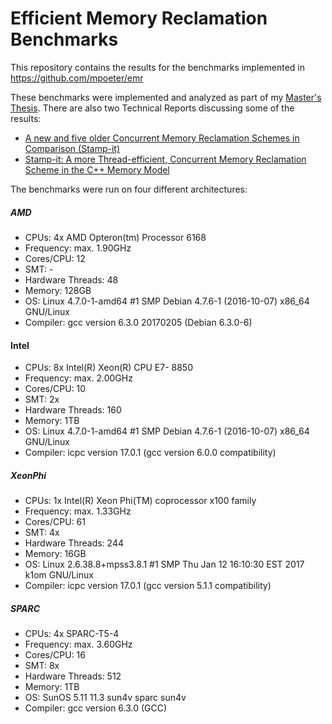 # Efficient Memory Reclamation Benchmarks
This repository contains the results for the benchmarks
implemented in https://github.com/mpoeter/emr

These benchmarks were implemented and analyzed as part of my [Master's
Thesis](http://www.ub.tuwien.ac.at/dipl/VL/51367.pdf). There are also two
Technical Reports discussing some of the results:
 * [A new and five older Concurrent Memory Reclamation Schemes in Comparison
(Stamp-it)](https://arxiv.org/pdf/1712.06134.pdf)
 * [Stamp-it:  A more Thread-efficient, Concurrent Memory Reclamation Scheme
in the C++ Memory Model](https://arxiv.org/pdf/1805.08639.pdf)

The benchmarks were run on four different architectures:

##### AMD
* CPUs: 4x AMD Opteron(tm) Processor 6168
* Frequency: max. 1.90GHz
* Cores/CPU: 12
* SMT: -
* Hardware Threads: 48
* Memory: 128GB
* OS: Linux 4.7.0-1-amd64 #1 SMP Debian 4.7.6-1 (2016-10-07) x86_64 GNU/Linux
* Compiler: gcc version 6.3.0 20170205 (Debian 6.3.0-6)

#### Intel
* CPUs: 8x Intel(R) Xeon(R) CPU E7- 8850
* Frequency: max. 2.00GHz
* Cores/CPU: 10
* SMT: 2x
* Hardware Threads: 160
* Memory: 1TB
* OS: Linux 4.7.0-1-amd64 #1 SMP Debian 4.7.6-1 (2016-10-07) x86_64 GNU/Linux
* Compiler: icpc version 17.0.1 (gcc version 6.0.0 compatibility)

##### XeonPhi
* CPUs: 1x Intel(R) Xeon Phi(TM) coprocessor x100 family
* Frequency: max. 1.33GHz
* Cores/CPU: 61
* SMT: 4x
* Hardware Threads: 244
* Memory: 16GB
* OS: Linux 2.6.38.8+mpss3.8.1 \#1 SMP Thu Jan 12 16:10:30 EST 2017 k1om GNU/Linux
* Compiler: icpc version 17.0.1 (gcc version 5.1.1 compatibility)

##### SPARC
* CPUs: 4x SPARC-T5-4
* Frequency: max. 3.60GHz
* Cores/CPU: 16
* SMT: 8x
* Hardware Threads: 512
* Memory: 1TB
* OS: SunOS 5.11 11.3 sun4v sparc sun4v
* Compiler: gcc version 6.3.0 (GCC)

